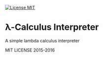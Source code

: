 [![License MIT][badge-license]](LICENSE.txt)

# λ-Calculus Interpreter
A simple lambda calculus interpreter

MIT LICENSE 2015-2016

[badge-license]: https://img.shields.io/badge/license-MIT-green.svg
